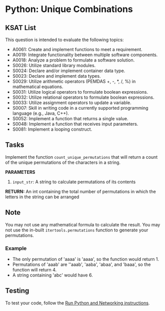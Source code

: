 # Python: Unique Combinations
## KSAT List
This question is intended to evaluate the following topics:
- A0061: Create and implement functions to meet a requirement.
- A0019: Integrate functionality between multiple software components.
- A0018: Analyze a problem to formulate a software solution.
- S0026: Utilize standard library modules.
- S0024: Declare and/or implement container data type.
- S0023: Declare and implement data types.
- S0029: Utilize arithmetic operators (PEMDAS +, -, *, /, %) in mathematical equations.
- S0031: Utilize logical operators to formulate boolean expressions.
- S0032: Utilize relational operators to formulate boolean expressions.
- S0033: Utilize assignment operators to update a variable.
- S0007: Skill in writing code in a currently supported programming language (e.g., Java, C++).
- S0052: Implement a function that returns a single value.
- S0048: Implement a function that receives input parameters.
- S0081: Implement a looping construct.

## Tasks
Implement the function `count_unique_permutations` that will return a count of the unique permutations of the
characters in a string.

**PARAMETERS**
1. `input_str`: A string to calculate permutations of its contents

**RETURN:** An int containing the total number of permutations in which the letters in the string can be arranged

## Note
You may not use any mathematical formula to calculate the result. You may not use the in-built 
`itertools.permutations` function to generate your permutations.

### Example
- The only permutation of 'aaaa' is 'aaaa', so the function would return 1.
- Permutations of 'aaab' are ''aaab', 'aaba', 'abaa', and 'baaa', so the function will return 4.
- A string containing 'abc' would have 6.

## Testing
To test your code, follow the [Run Python and Networking instructions](https://gitlab.com/90cos/cyv/cyber-capability-developer-ccd/ccd-master-question-file/-/blob/master/performance/exam_files/compile-instructions.md).
